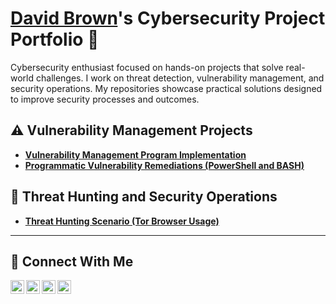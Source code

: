 
# <a href="https://www.linkedin.com/in/david-benton-brown-738174150">David Brown</a>'s Cybersecurity Project Portfolio 🔐

Cybersecurity enthusiast focused on hands-on projects that solve real-world challenges. I work on threat detection, vulnerability management, and security operations. My repositories showcase practical solutions designed to improve security processes and outcomes.

## ⚠️ Vulnerability Management Projects

- **[Vulnerability Management Program Implementation](https://github.com/davidbrown-sec/Vulnerability-Management-Projects/tree/main/Vulnerability%20Management%20Program%20Implementation)**
- **[Programmatic Vulnerability Remediations (PowerShell and BASH)](https://github.com/davidbrown-sec/Vulnerability-Management-Projects/tree/b0f32e98ed794c8a8596d4a307a85b427d919566/programmatic-remediation-scripts)**

## 🚨 Threat Hunting and Security Operations

- **[Threat Hunting Scenario (Tor Browser Usage)]()**

<hr/>

## 🤳 Connect With Me

[<img align="left" alt="___________ | YouTube" width="22px" src="https://cdn.jsdelivr.net/npm/simple-icons@v3/icons/youtube.svg" />][youtube]
[<img align="left" alt="___________ | Twitter" width="22px" src="https://cdn.jsdelivr.net/npm/simple-icons@v3/icons/twitter.svg" />][twitter]
[<img align="left" alt="___________ | LinkedIn" width="22px" src="https://cdn.jsdelivr.net/npm/simple-icons@v3/icons/linkedin.svg" />][linkedin]
[<img align="left" alt="___________ | Instagram" width="22px" src="https://cdn.jsdelivr.net/npm/simple-icons@v3/icons/instagram.svg" />][instagram]

[twitter]: https://twitter.com/___________
[youtube]: https://www.youtube.com/c/___________
[instagram]: https://www.instagram.com/___________
[linkedin]: https://linkedin.com/in/david-benton-brown-738174150
<!--
<img width="35" alt="image" src="https://github.com/user-attachments/assets/2f41c7cd-5ea8-4475-b451-a37161b6c3fb"> 
<img width="35" alt="image" src="https://github.com/user-attachments/assets/77649969-9910-4994-8b96-74a116cfb2a8">
-->


